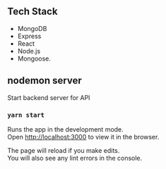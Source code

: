 ## Tech Stack
* MongoDB
* Express 
* React 
* Node.js 
* Mongoose. 



## nodemon server

Start backend server for API 


### `yarn start`


Runs the app in the development mode.\
Open [http://localhost:3000](http://localhost:3000) to view it in the browser.

The page will reload if you make edits.\
You will also see any lint errors in the console.

